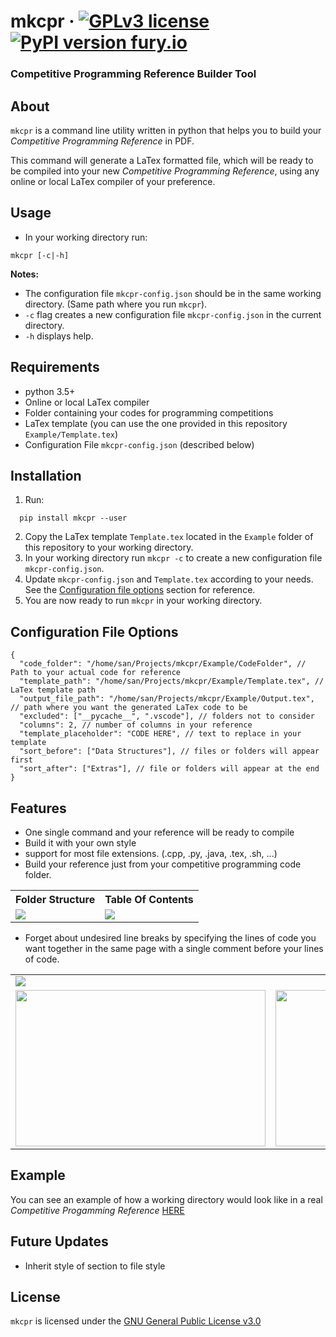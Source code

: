 

# mkcpr &middot; [![GPLv3 license](https://img.shields.io/badge/License-GPLv3-blue.svg)](https://github.com/searleser97/mkcpr/blob/master/LICENSE) [![PyPI version fury.io](https://badge.fury.io/py/mkcpr.svg)](https://pypi.org/project/mkcpr/)

### Competitive Programming Reference Builder Tool

## About

```mkcpr``` is a command line utility written in python that helps you to build your *Competitive Programming Reference* in PDF.

This command will generate a LaTex formatted file, which will be ready to be compiled into your new *Competitive Programming Reference*, using any online or local LaTex compiler of your preference.
## Usage

- In your working directory run:

```shell
mkcpr [-c|-h]
```
**Notes:**

- The configuration file ```mkcpr-config.json``` should be in the same working directory. (Same path where you run ```mkcpr```).
- ```-c``` flag creates a new configuration file ```mkcpr-config.json``` in the current directory.
- ```-h``` displays help.

## Requirements

- python 3.5+
- Online or local LaTex compiler
- Folder containing your codes for programming competitions
- LaTex template (you can use the one provided in this repository ```Example/Template.tex```)
- Configuration File ```mkcpr-config.json``` (described below)

## Installation

1. Run:
  ```shell
    pip install mkcpr --user
  ```
2. Copy the LaTex template ```Template.tex``` located in the ```Example``` folder of this repository to your working directory.
3. In your working directory run ```mkcpr -c``` to create a new configuration file ```mkcpr-config.json```.
4. Update ```mkcpr-config.json``` and ```Template.tex``` according to your needs. See the [Configuration file options](#configuration-file-options) section for reference.
5. You are now ready to run ```mkcpr``` in your working directory.

## Configuration File Options

```jsonc
{
  "code_folder": "/home/san/Projects/mkcpr/Example/CodeFolder", // Path to your actual code for reference
  "template_path": "/home/san/Projects/mkcpr/Example/Template.tex", // LaTex template path
  "output_file_path": "/home/san/Projects/mkcpr/Example/Output.tex", // path where you want the generated LaTex code to be
  "excluded": ["__pycache__", ".vscode"], // folders not to consider
  "columns": 2, // number of columns in your reference
  "template_placeholder": "CODE HERE", // text to replace in your template
  "sort_before": ["Data Structures"], // files or folders will appear first
  "sort_after": ["Extras"], // file or folders will appear at the end
}
```

## Features

- One single command and your reference will be ready to compile
- Build it with your own style
- support for most file extensions. (.cpp, .py, .java, .tex, .sh, ...)
- Build your reference just from your competitive programming code folder.

<table>
  <tr>
    <th> Folder Structure </th>
    <th> Table Of Contents </th>
  </tr>
  <tr>
    <td>
      <img src="https://codeforces.com/predownloaded/43/53/4353216697913b06f2909ee25b7d7fe586133501.png"/>
    </td>
    <td>
      <img src="https://codeforces.com/predownloaded/35/f5/35f510c1d145e2f3fb9fb147fcbf3febdff3ddf2.png"/>
    </td>
  </tr>
</table>

- Forget about undesired line breaks by specifying the lines of code you want together in the same page with a single comment before your lines of code.

<table>
  <tr>
    <td colspan="2">
      <img src="https://codeforces.com/predownloaded/29/ea/29ea463f8ac652c6bb5fa20fc1c7690546479333.png"/>
    </td>
  </tr>
  <tr>
    <td>
      <img src="https://codeforces.com/predownloaded/a1/4f/a14f0a93f62f3afb7d3519779c18d7e991948ed7.png" width="400" height="250"/>
    </td>
    <td>
      <img src="https://codeforces.com/predownloaded/f6/1e/f61ec142697979d7ebb5b3ec715e2856ebc2faaf.png" width="400" height="250"/>
    </td>
  </tr>
</table>

## Example

You can see an example of how a working directory would look like in a real *Competitive Progamming Reference* [HERE](https://github.com/searleser97/competitive-programming-reference)

## Future Updates

- Inherit style of section to file style

## License

```mkcpr``` is licensed under the [GNU General Public License v3.0](https://github.com/searleser97/mkcpr/blob/master/LICENSE)